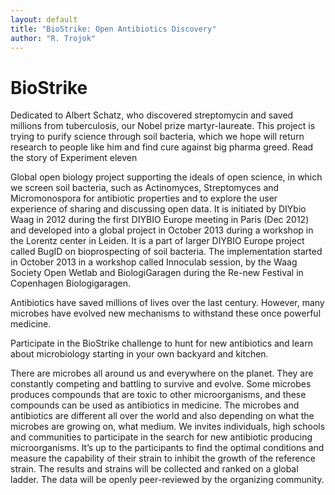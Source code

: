 ```yaml
---
layout: default
title: "BioStrike: Open Antibiotics Discovery"
author: "R. Trojok"
---
```



BioStrike
===========

Dedicated to Albert Schatz, who discovered streptomycin and saved millions from tuberculosis, our Nobel prize martyr-laureate. This project is trying to purify science through soil bacteria, which we hope will return research to people like him and find cure against big pharma greed. Read the story of Experiment eleven

Global open biology project supporting the ideals of open science, in which we screen soil bacteria, such as Actinomyces, Streptomyces and Micromonospora for antibiotic properties and to explore the user experience of sharing and discussing open data. It is initiated by DIYbio Waag in 2012 during the first DIYBIO Europe meeting in Paris (Dec 2012) and developed into a global project in October 2013 during a workshop in the Lorentz center in Leiden. It is a part of larger DIYBIO Europe project called BugID on bioprospecting of soil bacteria. The implementation started in October 2013 in a workshop called Innoculab session, by the Waag Society Open Wetlab and BiologiGaragen during the Re-new Festival in Copenhagen Biologigaragen.

Antibiotics have saved millions of lives over the last century. However, many microbes have evolved new mechanisms to withstand these once powerful medicine.

Participate in the BioStrike challenge to hunt for new antibiotics and learn about microbiology starting in your own backyard and kitchen.

There are microbes all around us and everywhere on the planet. They are constantly competing and battling to survive and evolve. Some microbes produces compounds that are toxic to other microorganisms, and these compounds can be used as antibiotics in medicine. The microbes and antibiotics are different all over the world and also depending on what the microbes are growing on, what medium. We invites individuals, high schools and communities to participate in the search for new antibiotic producing microorganisms. It’s up to the participants to find the optimal conditions and measure the capability of their strain to inhibit the growth of the reference strain. The results and strains will be collected and ranked on a global ladder. The data will be openly peer-reviewed by the organizing community.